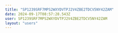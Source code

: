 ```yaml
---
title: "SP1239SRF7MPS2WXYDVTPJ2V4ZBE2TDCV5NY42ZAM"
date: 2024-09-17T08:57:28.543Z
user: SP1239SRF7MPS2WXYDVTPJ2V4ZBE2TDCV5NY42ZAM
layout: "users"
---
```

    